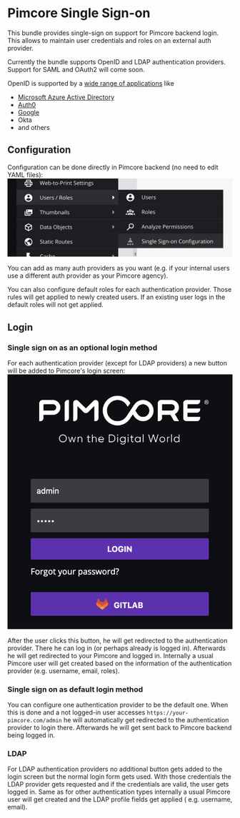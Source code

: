 # Pimcore Single Sign-on

This bundle provides single-sign on support for Pimcore backend login. This allows to maintain user credentials and roles on an external auth provider. 

Currently the bundle supports OpenID and LDAP authentication providers. Support for SAML and OAuth2 will come soon.

OpenID is supported by a [wide range of applications](https://openid.net/certification/) like
- [Microsoft Azure Active Directory](https://docs.vmware.com/en/Single-Sign-On-for-VMware-Tanzu-Application-Service/1.14/sso/GUID-azure-oidc-config-azure.html)
- [Auth0](https://auth0.com/docs/authenticate/identity-providers/enterprise-identity-providers/oidc)
- [Google](https://developers.google.com/identity/protocols/oauth2/openid-connect)
- Okta
- and others

## Configuration

Configuration can be done directly in Pimcore backend (no need to edit YAML files):
![Auth provider configuration](config-menu.png)

You can add as many auth providers as you want (e.g. if your internal users use a different auth provider as your Pimcore agency).

You can also configure default roles for each authentication provider. Those rules will get applied to newly created users. If an existing user logs in the default roles will not get applied.

## Login

### Single sign on as an optional login method

For each authentication provider (except for LDAP providers) a new button will be added to Pimcore's login screen:
![Auth provider configuration](login-screen.png)

After the user clicks this button, he will get redirected to the authentication provider. There he can log in (or perhaps already is logged in). Afterwards he will get redirected to your Pimcore and logged in. Internally a usual Pimcore user will get created based on the information of the authentication provider (e.g. username, email, roles).

### Single sign on as default login method

You can configure one authentication provider to be the default one. When this is done and a not logged-in user accesses `https://your-pimcore.com/admin` he will automatically get redirected to the authentication provider to login there. Afterwards he will get sent back to Pimcore backend being logged in.

### LDAP

For LDAP authentication providers no additional button gets added to the login screen but the normal login form gets used. With those credentials the LDAP provider gets requested and if the credentials are valid, the user gets logged in. Same as for other authentication types internally a usual Pimcore user will get created and the LDAP profile fields get applied (
e.g. username, email).
